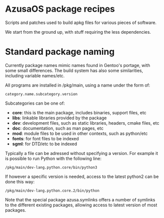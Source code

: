 # AzusaOS package recipes

Scripts and patches used to build apkg files for various pieces of software.

We start from the ground up, with stuff requiring the less dependencies.

# Standard package naming

Currently package names mimic names found in Gentoo's portage, with some
small differences. The build system has also some similarities, including
variable names/etc.

All programs are installed in /pkg/main, using a name under the form of:

	category.name.subcategory.version

Subcategories can be one of:

* __core__: this is the main package, includes binaries, support files, etc
* __libs__: linkable libraries provided by the package
* __dev__: development files, such as static libraries, headers, cmake files, etc
* __doc__: documentation, such as man pages, etc
* __mod__: module files to be used in other contexts, such as python/etc
* __fonts__: for font files to be indexed
* __sgml__: for DTD/etc to be indexed

Typically a file can be adressed without specifying a version. For example it
is possible to run Python with the following line:

	/pkg/main/dev-lang.python.core/bin/python3

If however a specific version is needed, access to the latest python2 can be
done this way:

	/pkg/main/dev-lang.python.core.2/bin/python

Note that the special package azusa.symlinks offers a number of symlinks to the
different existing packages, allowing access to latest version of most packages.
